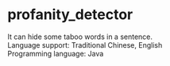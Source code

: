 # profanity_detector
It can hide some taboo words in a sentence.<br>
Language support: Traditional Chinese, English<br> 
Programming language: Java